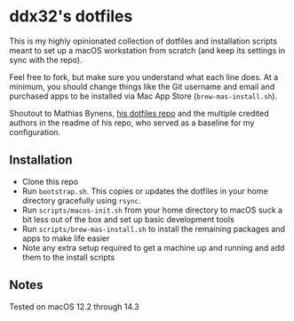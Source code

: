 # ddx32's dotfiles

This is my highly opinionated collection of dotfiles and installation scripts meant to set up a macOS workstation from scratch (and keep its settings in sync with the repo).

Feel free to fork, but make sure you understand what each line does. At a minimum, you should change things like the Git username and email and purchased apps to be installed via Mac App Store (`brew-mas-install.sh`).

Shoutout to Mathias Bynens, [his dotfiles repo](https://github.com/mathiasbynens/dotfiles) and the multiple credited authors in the readme of his repo, who served as a baseline for my configuration.

## Installation

* Clone this repo
* Run `bootstrap.sh`. This copies or updates the dotfiles in your home directory gracefully using `rsync`.
* Run `scripts/macos-init.sh` from your home directory to macOS suck a bit less out of the box and set up basic development tools
* Run `scripts/brew-mas-install.sh` to install the remaining packages and apps to make life easier
* Note any extra setup required to get a machine up and running and add them to the install scripts

## Notes

Tested on macOS 12.2 through 14.3
